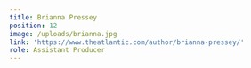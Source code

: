 ```yaml
---
title: Brianna Pressey
position: 12
image: /uploads/brianna.jpg
link: 'https://www.theatlantic.com/author/brianna-pressey/'
role: Assistant Producer
---
```


